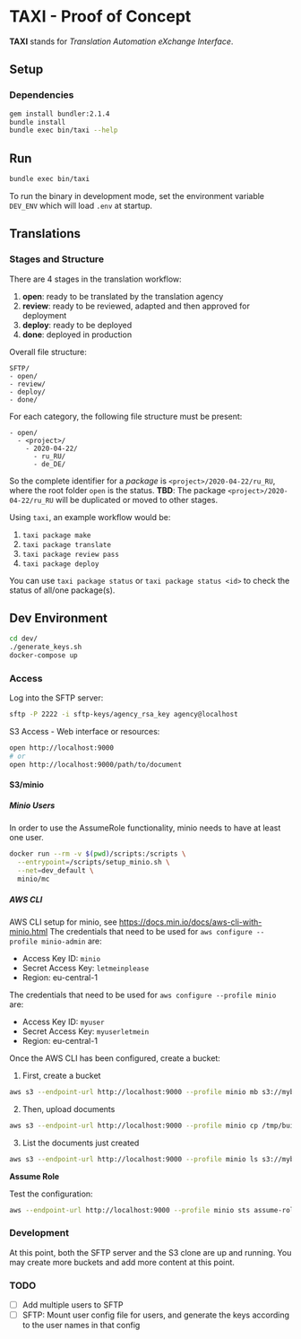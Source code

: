 # TAXI - Proof of Concept
**TAXI** stands for *Translation Automation eXchange Interface*.

## Setup
### Dependencies
```sh
gem install bundler:2.1.4
bundle install
bundle exec bin/taxi --help
```

## Run
```sh
bundle exec bin/taxi
```
To run the binary in development mode, set the environment variable `DEV_ENV` which will load `.env` at startup.

## Translations

### Stages and Structure
There are 4 stages in the translation workflow:
1. **open**: ready to be translated by the translation agency
2. **review**: ready to be reviewed, adapted and then approved for deployment
3. **deploy**: ready to be deployed
4. **done**: deployed in production


Overall file structure:
```
SFTP/
- open/
- review/
- deploy/
- done/
```

For each category, the following file structure must be present:
```
- open/
  - <project>/
    - 2020-04-22/
      - ru_RU/
      - de_DE/
```

So the complete identifier for a *package* is `<project>/2020-04-22/ru_RU`, where the root folder `open` is the status.
**TBD**: The package `<project>/2020-04-22/ru_RU` will be duplicated or moved to other stages.

Using `taxi`, an example workflow would be:
1. `taxi package make`
2. `taxi package translate`
3. `taxi package review pass`
4. `taxi package deploy`

You can use `taxi package status` or `taxi package status <id>` to check the status of all/one package(s).

## Dev Environment
```sh
cd dev/
./generate_keys.sh
docker-compose up
```

### Access
Log into the SFTP server:
```sh
sftp -P 2222 -i sftp-keys/agency_rsa_key agency@localhost
```

S3 Access - Web interface or resources:
```sh
open http://localhost:9000
# or
open http://localhost:9000/path/to/document
```

#### S3/minio

##### Minio Users
In order to use the AssumeRole functionality, minio needs to have at least one user.
```sh
docker run --rm -v $(pwd)/scripts:/scripts \
  --entrypoint=/scripts/setup_minio.sh \
  --net=dev_default \
  minio/mc
```

##### AWS CLI
AWS CLI setup for minio, see https://docs.min.io/docs/aws-cli-with-minio.html
The credentials that need to be used for `aws configure --profile minio-admin` are:
* Access Key ID: `minio`
* Secret Access Key: `letmeinplease`
* Region: eu-central-1

The credentials that need to be used for `aws configure --profile minio` are:
* Access Key ID: `myuser`
* Secret Access Key: `myuserletmein`
* Region: eu-central-1

Once the AWS CLI has been configured, create a bucket:
1. First, create a bucket
```sh
aws s3 --endpoint-url http://localhost:9000 --profile minio mb s3://mybucket
```
2. Then, upload documents
```sh
aws s3 --endpoint-url http://localhost:9000 --profile minio cp /tmp/build/html s3://mybucket --recursive
```
3. List the documents just created
```sh
aws s3 --endpoint-url http://localhost:9000 --profile minio ls s3://mybucket
```

**Assume Role**

Test the configuration:
```sh
aws --endpoint-url http://localhost:9000 --profile minio sts assume-role --role-arn arn:xxx:xxx:xxx:xxxx --role-session-name term_session --output json
```


### Development
At this point, both the SFTP server and the S3 clone are up and running.
You may create more buckets and add more content at this point.

### TODO
* [ ] Add multiple users to SFTP
* [ ] SFTP: Mount user config file for users, and generate the keys according to the user names in that config
